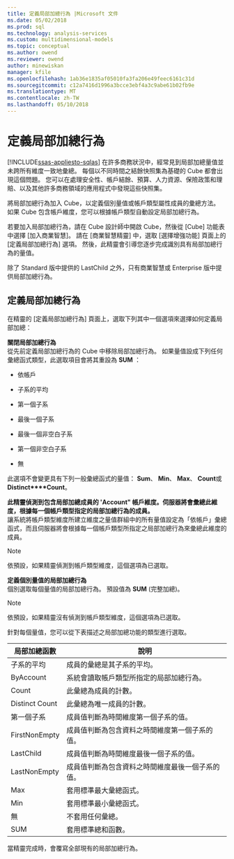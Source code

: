 ```yaml
---
title: 定義局部加總行為 |Microsoft 文件
ms.date: 05/02/2018
ms.prod: sql
ms.technology: analysis-services
ms.custom: multidimensional-models
ms.topic: conceptual
ms.author: owend
ms.reviewer: owend
author: minewiskan
manager: kfile
ms.openlocfilehash: 1ab36e1835af05010fa3fa206e49feec6161c31d
ms.sourcegitcommit: c12a7416d1996a3bcce3ebf4a3c9abe61b02fb9e
ms.translationtype: MT
ms.contentlocale: zh-TW
ms.lasthandoff: 05/10/2018
---
```

# <a name="define-semiadditive-behavior"></a>定義局部加總行為
[!INCLUDE[ssas-appliesto-sqlas](../../includes/ssas-appliesto-sqlas.md)]
  在許多商務狀況中，經常見到局部加總量值並未跨所有維度一致地彙總。 每個以不同時間之結餘快照集為基礎的 Cube 都會出現這個問題。 您可以在處理安全性、帳戶結餘、預算、人力資源、保險政策和理賠、以及其他許多商務領域的應用程式中發現這些快照集。  
  
 將局部加總行為加入 Cube，以定義個別量值或帳戶類型屬性成員的彙總方法。 如果 Cube 包含帳戶維度，您可以根據帳戶類型自動設定局部加總行為。  
  
 若要加入局部加總行為，請在 Cube 設計師中開啟 Cube，然後從 [Cube] 功能表中選擇 [加入商業智慧]。 請在 [商業智慧精靈] 中，選取 [選擇增強功能] 頁面上的 [定義局部加總行為] 選項。 然後，此精靈會引導您逐步完成識別具有局部加總行為的量值。  
  
 除了 Standard 版中提供的 LastChild 之外，只有商業智慧或 Enterprise 版中提供局部加總行為。  
  
## <a name="define-semiadditive-behavior"></a>定義局部加總行為  
 在精靈的 [定義局部加總行為] 頁面上，選取下列其中一個選項來選擇如何定義局部加總：  
  
 **關閉局部加總行為**  
 從先前定義局部加總行為的 Cube 中移除局部加總行為。 如果量值設成下列任何彙總函式類型，此選取項目會將其重設為 **SUM** ：  
  
-   依帳戶  
  
-   子系的平均  
  
-   第一個子系  
  
-   最後一個子系  
  
-   最後一個非空白子系  
  
-   第一個非空白子系  
  
-   無  
  
 此選項不會變更具有下列一般彙總函式的量值： **Sum**、 **Min**、 **Max**、 **Count**或 **Distinct****Count**。  
  
 **此精靈偵測到包含局部加總成員的 'Account" 帳戶維度。伺服器將會彙總此維度，根據每一個帳戶類型指定的局部加總行為的成員。**  
 讓系統將帳戶類型維度所建立維度之量值群組中的所有量值設定為「依帳戶」彙總函式，而且伺服器將會根據每一個帳戶類型所指定之局部加總行為來彙總此維度的成員。  
  
> [!NOTE]  
>  依預設，如果精靈偵測到帳戶類型維度，這個選項為已選取。  
  
 **定義個別量值的局部加總行為**  
 個別選取每個量值的局部加總行為。 預設值為 **SUM** (完整加總)。  
  
> [!NOTE]  
>  依預設，如果精靈沒有偵測到帳戶類型維度，這個選項為已選取。  
  
 針對每個量值，您可以從下表描述之局部加總功能的類型進行選取。  
  
|局部加總函數|說明|  
|---------------------------|-----------------|  
|子系的平均|成員的彙總是其子系的平均。|  
|ByAccount|系統會讀取帳戶類型所指定的局部加總行為。|  
|Count|此彙總為成員的計數。|  
|Distinct Count|此彙總為唯一成員的計數。|  
|第一個子系|成員值判斷為時間維度第一個子系的值。|  
|FirstNonEmpty|成員值判斷為包含資料之時間維度第一個子系的值。|  
|LastChild|成員值判斷為時間維度最後一個子系的值。|  
|LastNonEmpty|成員值判斷為包含資料之時間維度最後一個子系的值。|  
|Max|套用標準最大彙總函式。|  
|Min|套用標準最小彙總函式。|  
|無|不套用任何彙總。|  
|SUM|套用標準總和函數。|  
  
 當精靈完成時，會覆寫全部現有的局部加總行為。  
  
  
